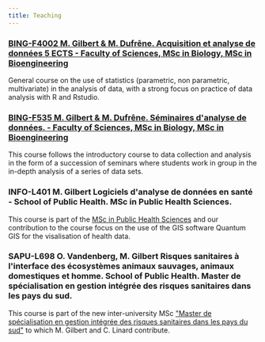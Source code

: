 ```yaml
---
title: Teaching
---
```


### [BING-F4002 M. Gilbert & M. Dufrêne. Acquisition et analyse de données 5 ECTS - Faculty of Sciences, MSc in Biology, MSc in Bioengineering](http://banssbfr.ulb.ac.be/PROD_frFR/bzscrse.p_disp_course_detail?cat_term_in=201617&subj_code_in=BING&crse_numb_in=F4002&PPAGE=ESC_PROGCAT_AREREQ&PPROGCODE=MA-IRBA&PAREA=M-IRBAS&PARETERM=201516&PTERM=201617)

General course on the use of statistics (parametric, non parametric, multivariate) in the analysis of data, with a strong focus on practice of data analysis with R and Rstudio. 

### [BING-F535 M. Gilbert & M. Dufrêne. Séminaires d'analyse de données. - Faculty of Sciences, MSc in Biology, MSc in Bioengineering](http://banssbfr.ulb.ac.be/PROD_frFR/bzscrse.p_disp_course_detail?cat_term_in=201617&subj_code_in=BING&crse_numb_in=F535&PPAGE=ESC_PROGCAT_AREREQ&PPROGCODE=MA-IRBA&PAREA=M-IRBAS&PARETERM=201516&PTERM=201617)

This course follows the introductory course to data collection and analysis in the form of a succession of seminars where students work in group in the in-depth analysis of a series of data sets.

### INFO-L401 M. Gilbert Logiciels d'analyse de données en santé -  School of Public Health. MSc in Public Health Sciences.

This course is part of the [MSc in Public Health Sciences](http://banssbfr.ulb.ac.be/PROD_frFR/bzscrse.p_disp_prog_detail?term_in=201516&prog_in=MA-SAPU&lang=FRENCH) and our contribution to the course focus on the use of the GIS software Quantum GIS for the visalisation of health data.

### SAPU-L698 O. Vandenberg, M. Gilbert Risques sanitaires à l'interface des écosystèmes animaux sauvages, animaux domestiques et homme. School of Public Health. Master de spécialisation en gestion intégrée des risques sanitaires dans les pays du sud.

This course is part of the new inter-university MSc ["Master de spécialisation en gestion intégrée des risques sanitaires dans les pays du sud"](http://banssbfr.ulb.ac.be/PROD_frFR/bzscrse.p_disp_prog_detail?term_in=201617&prog_in=MS-RISA&lang=FRENCH) to which M. Gilbert and C. Linard contribute. 


